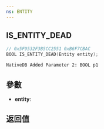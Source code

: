 ```yaml
---
ns: ENTITY
---
```

## IS_ENTITY_DEAD

```c
// 0x5F9532F3B5CC2551 0xB6F7CBAC
BOOL IS_ENTITY_DEAD(Entity entity);
```

```
NativeDB Added Parameter 2: BOOL p1
```

## 參數
* **entity**: 

## 返回值
